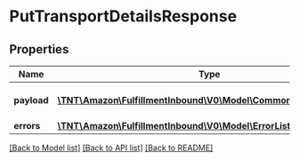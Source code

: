 # PutTransportDetailsResponse

## Properties
Name | Type | Description | Notes
------------ | ------------- | ------------- | -------------
**payload** | [**\TNT\Amazon\FulfillmentInbound\V0\Model\CommonTransportResult**](CommonTransportResult.md) | The payload for the putTransportDetails operation. | [optional] 
**errors** | [**\TNT\Amazon\FulfillmentInbound\V0\Model\ErrorList**](ErrorList.md) |  | [optional] 

[[Back to Model list]](../README.md#documentation-for-models) [[Back to API list]](../README.md#documentation-for-api-endpoints) [[Back to README]](../README.md)


